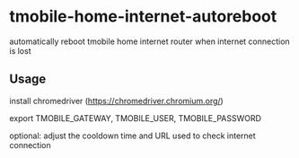 # tmobile-home-internet-autoreboot
automatically reboot tmobile home internet router when internet connection is lost

## Usage
install chromedriver (https://chromedriver.chromium.org/)

export TMOBILE_GATEWAY, TMOBILE_USER, TMOBILE_PASSWORD

optional: adjust the cooldown time and URL used to check internet connection
